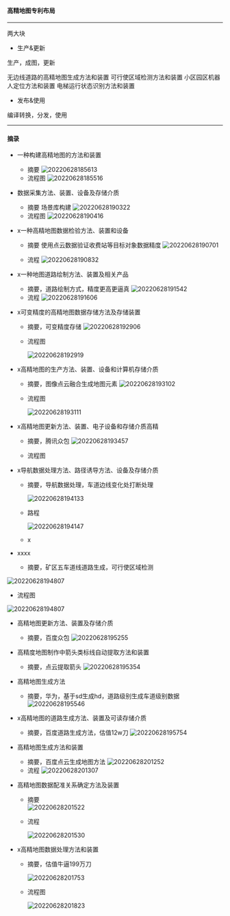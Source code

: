 #### 高精地图专利布局

---
两大块
- 生产&更新

生产，成图，更新

无边线道路的高精地图生成方法和装置
可行使区域检测方法和装置
小区园区机器人定位方法和装置
电梯运行状态识别方法和装置

- 发布&使用

编译转换，分发，使用

---
#### 摘录

- 一种构建高精地图的方法和装置
  - 摘要
    ![20220628185613](https://raw.githubusercontent.com/exlimit/mdnotes/main/imgs/20220628185613.png)
  - 流程图
    ![20220628185516](https://raw.githubusercontent.com/exlimit/mdnotes/main/imgs/20220628185516.png)

- 数据采集方法、装置、设备及存储介质
  - 摘要
    场景库构建
    ![20220628190322](https://raw.githubusercontent.com/exlimit/mdnotes/main/imgs/20220628190322.png)
  - 流程图
    ![20220628190416](https://raw.githubusercontent.com/exlimit/mdnotes/main/imgs/20220628190416.png)
- x一种高精地图数据检验方法、装置和设备
  - 摘要
    使用点云数据验证收费站等目标对象数据精度
    ![20220628190701](https://raw.githubusercontent.com/exlimit/mdnotes/main/imgs/20220628190701.png)
    
  - 流程
    ![20220628190832](https://raw.githubusercontent.com/exlimit/mdnotes/main/imgs/20220628190832.png)

- x一种地图道路绘制方法、装置及相关产品
  - 摘要，道路绘制方式，精度更高更逼真
    ![20220628191542](https://raw.githubusercontent.com/exlimit/mdnotes/main/imgs/20220628191542.png)
  - 流程
    ![20220628191606](https://raw.githubusercontent.com/exlimit/mdnotes/main/imgs/20220628191606.png)
- x可变精度的高精地图数据存储方法及存储装置
  - 摘要，可变精度存储
    ![20220628192906](https://raw.githubusercontent.com/exlimit/mdnotes/main/imgs/20220628192906.png)

  - 流程图

    ![20220628192919](https://raw.githubusercontent.com/exlimit/mdnotes/main/imgs/20220628192919.png)
- x高精地图的生产方法、装置、设备和计算机存储介质
  - 摘要，图像点云融合生成地图元素
    ![20220628193102](https://raw.githubusercontent.com/exlimit/mdnotes/main/imgs/20220628193102.png)

  - 流程图

    ![20220628193111](https://raw.githubusercontent.com/exlimit/mdnotes/main/imgs/20220628193111.png)
- x高精地图更新方法、装置、电子设备和存储介质高精
  - 摘要，腾讯众包
    ![20220628193457](https://raw.githubusercontent.com/exlimit/mdnotes/main/imgs/20220628193457.png)

  - 流程图


- x导航数据处理方法、路径诱导方法、设备及存储介质
  - 摘要，导航数据处理，车道边线变化处打断处理

    ![20220628194133](https://raw.githubusercontent.com/exlimit/mdnotes/main/imgs/20220628194133.png)
  - 路程

    ![20220628194147](https://raw.githubusercontent.com/exlimit/mdnotes/main/imgs/20220628194147.png)
  - x
- xxxx
  - 摘要，矿区五车道线道路生成，可行使区域检测

![20220628194807](https://raw.githubusercontent.com/exlimit/mdnotes/main/imgs/20220628194807.png)
  - 流程图

![20220628194807](httpsraw.githubusercontent.comexlimitmdnotesmainimgs20220628194807.png)

- 高精地图更新方法、装置及存储介质
  - 摘要，百度众包
    ![20220628195255](https://raw.githubusercontent.com/exlimit/mdnotes/main/imgs/20220628195255.png)

- 高精度地图制作中箭头类标线自动提取方法和装置
  - 摘要，点云提取箭头
    ![20220628195354](https://raw.githubusercontent.com/exlimit/mdnotes/main/imgs/20220628195354.png)
- 高精地图生成方法
  - 摘要，华为，基于sd生成hd，道路级别生成车道级别数据
    ![20220628195546](https://raw.githubusercontent.com/exlimit/mdnotes/main/imgs/20220628195546.png)

- x高精地图的道路生成方法、装置及可读存储介质
  - 摘要，百度道路生成方法，估值12w刀
  ![20220628195754](https://raw.githubusercontent.com/exlimit/mdnotes/main/imgs/20220628195754.png)
    
- 高精地图生成方法和装置
  - 摘要，百度点云生成地图方法
    ![20220628201252](https://raw.githubusercontent.com/exlimit/mdnotes/main/imgs/20220628201252.png)
  - 流程
    ![20220628201307](https://raw.githubusercontent.com/exlimit/mdnotes/main/imgs/20220628201307.png)

- 高精地图数据配准关系确定方法及装置
  - 摘要  
    ![20220628201522](https://raw.githubusercontent.com/exlimit/mdnotes/main/imgs/20220628201522.png)
  - 流程

    ![20220628201530](https://raw.githubusercontent.com/exlimit/mdnotes/main/imgs/20220628201530.png)

- x高精地图数据处理方法和装置
  - 摘要，估值牛逼199万刀

    ![20220628201753](https://raw.githubusercontent.com/exlimit/mdnotes/main/imgs/20220628201753.png)
  - 流程图

    ![20220628201823](https://raw.githubusercontent.com/exlimit/mdnotes/main/imgs/20220628201823.png)

